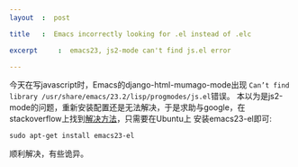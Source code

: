 ```yaml
---
layout	:  post 

title	:  Emacs incorrectly looking for .el instead of .elc

excerpt 	:  emacs23, js2-mode can't find js.el error

---
```


今天在写javascript时，Emacs的django-html-mumago-mode出现
`Can’t find library /usr/share/emacs/23.2/lisp/progmodes/js.el`错误。
本以为是js2-mode的问题，重新安装配置还是无法解决，于是求助与google，在
stackoverflow上找到[解决方法](http://bit.ly/Jkue6s)，只需要在Ubuntu上
安装emacs23-el即可:

`sudo apt-get install emacs23-el`

顺利解决，有些诡异。